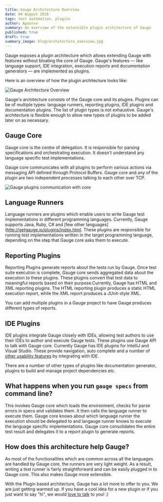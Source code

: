 ```yaml
---
title: Gauge Architecture Overview
date: 04 August 2016
tags: test automation, plugins
author: Apoorva
summary: An overview of the extensible plugin architecture of Gauge
published: true
draft: true
summary_image: blog/architecture_overview.jpg
---
```


Gauge exposes a plugin architecture which allows extending Gauge with features without bloating the core of Gauge. Gauge's features &mdash; like language support, IDE integration, execution reports and documentation generators &mdash;  are implemented as plugins.

Here is an overview of how the plugin architecture looks like:

![Gauge Architecture Overview](blog/gauge-architecture-overview.png)

Gauge's architecture consists of the Gauge core and its plugins. Plugins can be of multiple types: language runners, reporting plugins, IDE plugins and documentation plugins. The list of plugin types is not exhaustive. Gauge's architecture is flexible enough to allow new types of plugins to be added later on as necessary.

## Gauge Core

Gauge core is the centre of delegation. It is responsible for parsing specifications and orchestrating execution. It doesn't understand any language specific test implementations.

Gauge core communicates with all plugins to perform various actions via messaging API defined through Protocol Buffers. Gauge core and any of the plugin are two independent processes talking to each other over TCP.

![Gauge plugins communication with core](blog/gauge-architecture-overview_plugin.png)

## Language Runners

Language runners are plugins which enable users to write Gauge test implementations in different programming languages. Currently, Gauge supports Java, Ruby, C# and [few other languages](http://getgauge.io/plugins/index.html. These plugins are responsible for running test implementations written in the target programming language, depending on the step that Gauge core asks them to execute.

## Reporting Plugins

Reporting Plugins generate reports about the tests run by Gauge. Once test suite execution is complete, Gauge core sends aggregated data about the execution to these plugins. These plugins convert that test data to meaningful reports based on their purpose.Currently, Gauge has HTML and XML reporting plugins. The HTML reporting plugin produces a static HTML execution report, while the XML report produces a JUnit-style XML.

You can add multiple plugins in a Gauge project to have Gauge produces different types of reports.

## IDE Plugins

IDE plugins integrate Gauge closely with IDEs, allowing test authors to use their IDEs to author and execute Gauge tests. These plugins use Gauge API to talk with Gauge core. Currently Gauge has IDE plugins for IntelliJ and Visual Studio. These provide navigation, auto complete and a number of [other usability features](http://getgauge.io/documentation/user/current/ide_support/other_usability_features.html) by integrating with IDE.

There are a number of other types of plugins like documentation generator, plugins to build and manage project dependencies etc.

## What happens when you run `gauge specs` from command line?

This invokes Gauge core which loads the environment, checks for parse errors in specs and validates them. It then calls the language runner to execute them. Gauge core knows about which language runner the execution should be delegated to and langauge runner knows to execute the language specific implementations. Gauge core consolidates the entire test result and delegates it to a report plugin to generate reports.

## How does this architecture help Gauge?

As most of the functionalities which are common across all the languages are handled by Gauge core, the runners are very light weight. As a result, writing a test runner is fairly straightforward and can be easily plugged in to Gauge core. This also makes Gauge more extensible.

With the Plugin based architecture, Gauge has a lot more to offer to you. We are just getting warmed up. If you have a cool idea for a new plugin or if you just want to say "hi", we would [love to talk](https://groups.google.com/forum/#!forum/getgauge) to you! :)
